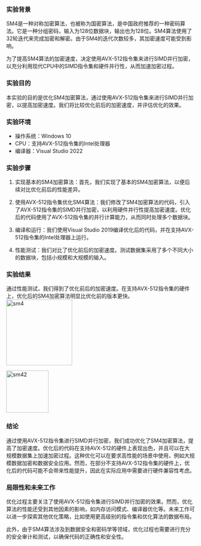 ### 实验背景
SM4是一种对称加密算法，也被称为国密算法，是中国政府推荐的一种密码算法。它是一种分组密码，输入为128位数据块，输出也为128位。SM4算法使用了32轮迭代来完成加密和解密。由于SM4的迭代次数较多，其加密速度可能受到影响。

为了提高SM4算法的加密速度，决定使用AVX-512指令集来进行SIMD并行加密，以充分利用现代CPU中的SIMD指令集和硬件并行性，从而加速加密过程。

### 实验目的
本实验的目的是优化SM4加密算法，通过使用AVX-512指令集来进行SIMD并行加密，以提高加密速度。我们将比较优化前后的加密速度，并评估优化的效果。

### 实验环境
- 操作系统：Windows 10
- CPU：支持AVX-512指令集的Intel处理器
- 编译器：Visual Studio 2022

### 实验步骤
1. 实现基本的SM4加密算法：首先，我们实现了基本的SM4加密算法，以便后续对比优化前后的性能差异。

2. 使用AVX-512指令集优化SM4算法：我们修改了SM4加密算法的代码，引入了AVX-512指令集的SIMD并行加密，以利用硬件并行性提高加密速度。优化后的代码使用了AVX-512指令集的并行计算能力，从而同时处理多个数据块。

3. 编译和运行：我们使用Visual Studio 2019编译优化后的代码，并在支持AVX-512指令集的Intel处理器上运行。

4. 性能测试：我们对比了优化前后的加密速度。测试数据集采用了多个不同大小的数据块，包括小规模和大规模的输入。

### 实验结果
通过性能测试，我们得到了优化前后的加密速度。在支持AVX-512指令集的硬件上，优化后的SM4加密算法明显比优化前的版本更快。
<img width="176" alt="sm4" src="https://github.com/wavteirv/courseproject/assets/102475494/8cf231d1-68b4-4aa8-ba33-e0ed7d498133">

<img width="113" alt="sm42" src="https://github.com/wavteirv/courseproject/assets/102475494/c86781dd-9f44-4fe1-a0c5-0f25ab96840f">



### 结论
通过使用AVX-512指令集进行SIMD并行加密，我们成功优化了SM4加密算法，提高了加密速度。优化后的代码在支持AVX-512的硬件上表现出色，并且可以在大规模数据集上加速加密过程。这种优化可以在要求高性能的场景中使用，例如大规模数据加密和数据安全应用。然而，在部分不支持AVX-512指令集的硬件上，优化后的代码可能不会带来性能提升，因此在实际应用中需要进行硬件兼容性考虑。

### 局限性和未来工作
优化过程主要关注了使用AVX-512指令集进行SIMD并行加密的效果。然而，优化算法的性能还受到其他因素的影响，如内存访问模式、编译器优化等。未来工作可以进一步探索其他优化策略，比如使用更高级别的指令集和优化算法的数据布局。

此外，由于SM4算法涉及到数据安全和密码学等领域，优化过程也需要进行充分的安全审计和测试，以确保代码的正确性和安全性。
